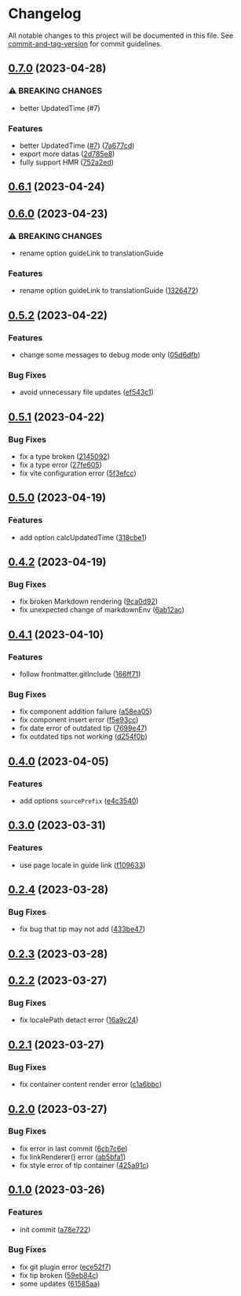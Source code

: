 # Changelog

All notable changes to this project will be documented in this file. See [commit-and-tag-version](https://github.com/absolute-version/commit-and-tag-version) for commit guidelines.

## [0.7.0](https://github.com/DreamOfIce/vuepress-plugin-i18n/compare/v0.6.1...v0.7.0) (2023-04-28)

### ⚠ BREAKING CHANGES

- better UpdatedTime (#7)

### Features

- better UpdatedTime ([#7](https://github.com/DreamOfIce/vuepress-plugin-i18n/issues/7)) ([7a677cd](https://github.com/DreamOfIce/vuepress-plugin-i18n/commit/7a677cdf94b31f2201861b4fe53ce8fe0ee770f7))
- export more datas ([2d785e8](https://github.com/DreamOfIce/vuepress-plugin-i18n/commit/2d785e8b860811fa82bec4b96c9d6a3e5e48ed8c))
- fully support HMR ([752a2ed](https://github.com/DreamOfIce/vuepress-plugin-i18n/commit/752a2ed58e06f34b3705b2f0edd182ed4218ff1f))

## [0.6.1](https://github.com/DreamOfIce/vuepress-plugin-i18n/compare/v0.6.0...v0.6.1) (2023-04-24)

## [0.6.0](https://github.com/DreamOfIce/vuepress-plugin-i18n/compare/v0.5.2...v0.6.0) (2023-04-23)

### ⚠ BREAKING CHANGES

- rename option guideLink to translationGuide

### Features

- rename option guideLink to translationGuide ([1326472](https://github.com/DreamOfIce/vuepress-plugin-i18n/commit/1326472ad576cc0f9de86adfe8211243033303a1))

## [0.5.2](https://github.com/DreamOfIce/vuepress-plugin-i18n/compare/v0.5.1...v0.5.2) (2023-04-22)

### Features

- change some messages to debug mode only ([05d6dfb](https://github.com/DreamOfIce/vuepress-plugin-i18n/commit/05d6dfb4484a1307bcea89a34d58f5ea87afd820))

### Bug Fixes

- avoid unnecessary file updates ([ef543c1](https://github.com/DreamOfIce/vuepress-plugin-i18n/commit/ef543c1119db2601ea8983132b8adb30f88452ca))

## [0.5.1](https://github.com/DreamOfIce/vuepress-plugin-i18n/compare/v0.5.0...v0.5.1) (2023-04-22)

### Bug Fixes

- fix a type broken ([2145092](https://github.com/DreamOfIce/vuepress-plugin-i18n/commit/214509273f40d71328adc6ddfbf7b1036eb89659))
- fix a type error ([27fe605](https://github.com/DreamOfIce/vuepress-plugin-i18n/commit/27fe605ce8c75f48564f20fd169585721868b319))
- fix vite configuration error ([5f3efcc](https://github.com/DreamOfIce/vuepress-plugin-i18n/commit/5f3efccfd4a5f76ce4690e0eae07f71f8efcae6b))

## [0.5.0](https://github.com/DreamOfIce/vuepress-plugin-i18n/compare/v0.4.2...v0.5.0) (2023-04-19)

### Features

- add option calcUpdatedTime ([318cbe1](https://github.com/DreamOfIce/vuepress-plugin-i18n/commit/318cbe14335eed046af647b925933418283c1d80))

## [0.4.2](https://github.com/DreamOfIce/vuepress-plugin-i18n/compare/v0.4.1...v0.4.2) (2023-04-19)

### Bug Fixes

- fix broken Markdown rendering ([9ca0d92](https://github.com/DreamOfIce/vuepress-plugin-i18n/commit/9ca0d925aefd80da3b8a8d6a3578eaee77d8af2c))
- fix unexpected change of markdownEnv ([6ab12ac](https://github.com/DreamOfIce/vuepress-plugin-i18n/commit/6ab12ac02a704dd166f1f67e6c9a1882cd8ae270))

## [0.4.1](https://github.com/DreamOfIce/vuepress-plugin-i18n/compare/v0.4.0...v0.4.1) (2023-04-10)

### Features

- follow frontmatter.gitInclude ([166ff71](https://github.com/DreamOfIce/vuepress-plugin-i18n/commit/166ff715b2e250c1c7817f137934cb253e31c2c1))

### Bug Fixes

- fix component addition failure ([a58ea05](https://github.com/DreamOfIce/vuepress-plugin-i18n/commit/a58ea05c7d389de1e0dae0419deeae83c2bf019c))
- fix component insert error ([f5e93cc](https://github.com/DreamOfIce/vuepress-plugin-i18n/commit/f5e93cc03f91e18faa599c37e3ee616e51c27ff4))
- fix date error of outdated tip ([7699e47](https://github.com/DreamOfIce/vuepress-plugin-i18n/commit/7699e4759a4346086388b71ebf8e97b912e2cbed))
- fix outdated tips not working ([d254f0b](https://github.com/DreamOfIce/vuepress-plugin-i18n/commit/d254f0b26b0a60111b84240f45a9aa27ea147011))

## [0.4.0](https://github.com/DreamOfIce/vuepress-plugin-i18n/compare/v0.3.0...v0.4.0) (2023-04-05)

### Features

- add options `sourcePrefix` ([e4c3540](https://github.com/DreamOfIce/vuepress-plugin-i18n/commit/e4c3540ada408634105d0a68ec823201694bd2d7))

## [0.3.0](https://github.com/DreamOfIce/vuepress-plugin-i18n/compare/v0.2.4...v0.3.0) (2023-03-31)

### Features

- use page locale in guide link ([f109633](https://github.com/DreamOfIce/vuepress-plugin-i18n/commit/f109633a6ab642d527dbe84825a8a1570be7c866))

## [0.2.4](https://github.com/DreamOfIce/vuepress-plugin-i18n/compare/v0.2.3...v0.2.4) (2023-03-28)

### Bug Fixes

- fix bug that tip may not add ([433be47](https://github.com/DreamOfIce/vuepress-plugin-i18n/commit/433be476ab58cc260a3fd7907a47a23cf09db5c9))

## [0.2.3](https://github.com/DreamOfIce/vuepress-plugin-i18n/compare/v0.2.2...v0.2.3) (2023-03-28)

## [0.2.2](https://github.com/DreamOfIce/vuepress-plugin-i18n/compare/v0.2.1...v0.2.2) (2023-03-27)

### Bug Fixes

- fix localePath detact error ([16a9c24](https://github.com/DreamOfIce/vuepress-plugin-i18n/commit/16a9c2414a76c817d08f044bedef0507f5d535b1))

## [0.2.1](https://github.com/DreamOfIce/vuepress-plugin-i18n/compare/v0.2.0...v0.2.1) (2023-03-27)

### Bug Fixes

- fix container content render error ([c1a6bbc](https://github.com/DreamOfIce/vuepress-plugin-i18n/commit/c1a6bbc5d21a0b7e0a57f38d6bd21a3a7e56de4e))

## [0.2.0](https://github.com/DreamOfIce/vuepress-plugin-i18n/compare/v0.1.0...v0.2.0) (2023-03-27)

### Bug Fixes

- fix error in last commit ([6cb7c6e](https://github.com/DreamOfIce/vuepress-plugin-i18n/commit/6cb7c6e20a02ea4cd4256c815222c770144e8904))
- fix linkRenderer() error ([ab5bfa1](https://github.com/DreamOfIce/vuepress-plugin-i18n/commit/ab5bfa1eb40622843c410876f0cd2739648b515a))
- fix style error of tip container ([425a91c](https://github.com/DreamOfIce/vuepress-plugin-i18n/commit/425a91ced0a9e2de74574511d225dc770ff2113b))

## [0.1.0](https://github.com/DreamOfIce/vuepress-plugin-i18n/compare/a78e72230806f7f99011e239b1331fc4deef4fa9...v0.1.0) (2023-03-26)

### Features

- init commit ([a78e722](https://github.com/DreamOfIce/vuepress-plugin-i18n/commit/a78e72230806f7f99011e239b1331fc4deef4fa9))

### Bug Fixes

- fix git plugin error ([ece52f7](https://github.com/DreamOfIce/vuepress-plugin-i18n/commit/ece52f787f008debf466d67b013f2f662e671a3b))
- fix tip broken ([59eb84c](https://github.com/DreamOfIce/vuepress-plugin-i18n/commit/59eb84c666f6a28ad1fab6fcfb3b54477a7ce4f6))
- some updates ([61585aa](https://github.com/DreamOfIce/vuepress-plugin-i18n/commit/61585aad9f4c4cdeb72dea2276496a49dea05126))
